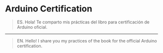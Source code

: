 # Arduino Certification

>ES.
>Hola! Te comparto mis prácticas del libro para certificación de Arduino oficial. 
---
>EN.
>Hello! I share you my practices of the book for the official Arduino certification.